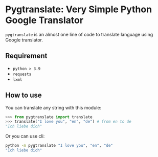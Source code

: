 # Pygtranslate: Very Simple Python Google Translator

`pygtranslate` is an almost one line of code to translate language using Google translator.

## Requirement

- `python > 3.9`
- `requests`
- `lxml`

## How to use

You can translate any string with this module:

```python
>>> from pygtranslate import translate
>>> translate("I love you", "en", "de") # from en to de
"Ich liebe dich"
```

Or you can use cli:

```bash
python -m pygtranslate "I love you", "en", "de"
"Ich liebe dich"
```
